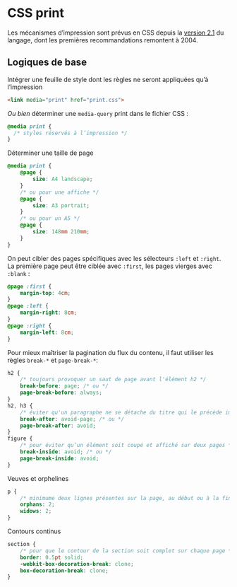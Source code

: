 # CSS print

Les mécanismes d’impression sont prévus en CSS depuis la [version 2.1](https://www.w3.org/TR/CSS2/page.html) du langage, dont les premières recommandations remontent à 2004.


## Logiques de base

Intégrer une feuille de style dont les règles ne seront appliquées qu’à l’impression
```html
<link media="print" href="print.css">
```
*Ou bien* déterminer une `media-query` print dans le fichier CSS :
```css
@media print {
  /* styles réservés à l’impression */
}
```


Déterminer une taille de page
```css
@media print {
    @page {
        size: A4 landscape;
    }
    /* ou pour une affiche */
    @page {
        size: A3 portrait;
    }
    /* ou pour un A5 */
    @page {
        size: 148mm 210mm;
    }
}
```

On peut cibler des pages spécifiques avec les sélecteurs `:left` et `:right`. La première page peut être ciblée avec `:first`, les pages vierges avec `:blank` :

```css
@page :first {
    margin-top: 4cm;
}
@page :left {
    margin-right: 8cm;
}
@page :right {
    margin-left: 8cm;
}
```
Pour mieux maîtriser la pagination du flux du contenu, il faut utiliser les règles `break-*` et `page-break-*`:
```css
h2 {
    /* toujours provoquer un saut de page avant l'élément h2 */
    break-before: page; /* ou */
    page-break-before: always;
}
h2, h3 {
    /* éviter qu'un paragraphe ne se détache du titre qui le précède immédiatement. */
    break-after: avoid-page; /* ou */
    page-break-after: avoid;
}
figure {
    /* pour éviter qu’un élément soit coupé et affiché sur deux pages */
    break-inside: avoid; /* ou */
    page-break-inside: avoid;  
}
```
Veuves et orphelines
```css
p {
    /* minimume deux lignes présentes sur la page, au début ou à la fin d’un paragraphe */
    orphans: 2;
    widows: 2;
}
```
Contours continus
```css
section {
    /* pour que le contour de la section soit complet sur chaque page */
    border: 0.5pt solid;
    -webkit-box-decoration-break: clone;
    box-decoration-break: clone;
}
```
